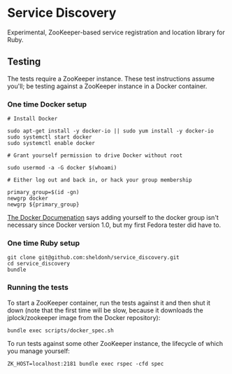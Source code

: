 # Service Discovery

Experimental, ZooKeeper-based service registration and location library for Ruby.

## Testing

The tests require a ZooKeeper instance. These test instructions assume you'll;
be testing against a ZooKeeper instance in a Docker container.

### One time Docker setup

```
# Install Docker

sudo apt-get install -y docker-io || sudo yum install -y docker-io
sudo systemctl start docker
sudo systemctl enable docker

# Grant yourself permission to drive Docker without root

sudo usermod -a -G docker $(whoami)

# Either log out and back in, or hack your group membership

primary_group=$(id -gn)
newgrp docker
newgrp ${primary_group}
```

[The Docker Documenation](http://docs.docker.com/installation/fedora/)
says adding yourself to the docker group isn't necessary since Docker version 1.0,
but my first Fedora tester did have to.

### One time Ruby setup

```
git clone git@github.com:sheldonh/service_discovery.git
cd service_discovery
bundle
```

### Running the tests

To start a ZooKeeper container, run the tests against it and then shut it down
(note that the first time will be slow, because it downloads the jplock/zookeeper image from the Docker repository):

```
bundle exec scripts/docker_spec.sh
```

To run tests against some other ZooKeeper instance, the lifecycle of which you manage yourself:

```
ZK_HOST=localhost:2181 bundle exec rspec -cfd spec
```

